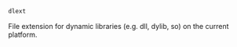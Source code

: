 ```julia
dlext
```

File extension for dynamic libraries (e.g. dll, dylib, so) on the current platform.
